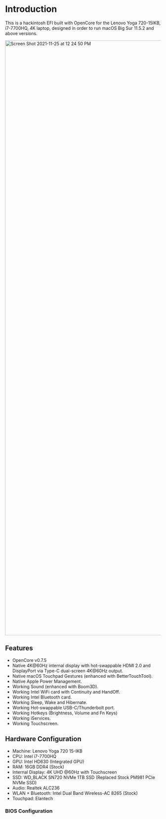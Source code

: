 # Introduction
This is a hackintosh EFI built with OpenCore for the Lenovo Yoga 720-15IKB, i7-7700HQ, 4K laptop, designed in order to run macOS Big Sur 11.5.2 and above versions.

<img width="1920" alt="Screen Shot 2021-11-25 at 12 24 50 PM" src="https://user-images.githubusercontent.com/47384524/143482754-b3e5c08f-8826-4286-94fb-a81e5b2f0211.png">

## Features
- OpenCore v0.7.5
- Native 4K@60Hz internal display with hot-swappable HDMI 2.0 and DisplayPort via Type-C dual-screen 4K@60Hz output.
- Native macOS Touchpad Gestures (enhanced with BetterTouchTool).
- Native Apple Power Management.
- Working Sound (enhanced with Boom3D).
- Working Intel WiFi card with Continuity and HandOff.
- Working Intel Bluetooth card.
- Working Sleep, Wake and Hibernate.
- Working Hot-swappable USB-C/Thunderbolt port.
- Working Hotkeys (Brightness, Volume and Fn Keys)
- Working iServices.
- Working Touchscreen.

## Hardware Configuration
- Machine: Lenovo Yoga 720 15-IKB
- CPU: Intel i7-7700HQ
- GPU: Intel HD630 (Integrated GPU)
- RAM: 16GB DDR4 (Stock)
- Internal Display: 4K UHD @60Hz with Touchscreen
- SSD: WD_BLACK SN720 NVMe 1TB SSD (Replaced Stock PM981 PCIe NVMe SSD)
- Audio: Realtek ALC236
- WLAN + Bluetooth: Intel Dual Band Wireless-AC 8265 (Stock)
- Touchpad: Elantech

### BIOS Configuration
